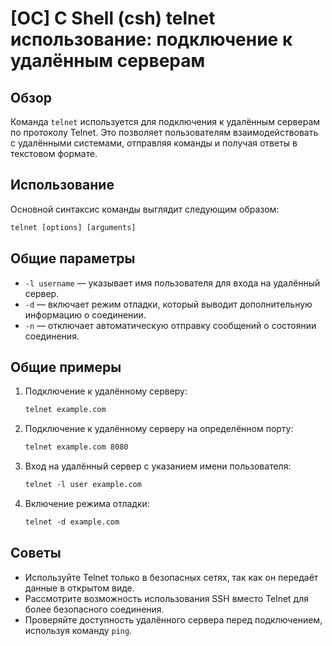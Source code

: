 # [ОС] C Shell (csh) telnet использование: подключение к удалённым серверам

## Обзор
Команда `telnet` используется для подключения к удалённым серверам по протоколу Telnet. Это позволяет пользователям взаимодействовать с удалёнными системами, отправляя команды и получая ответы в текстовом формате.

## Использование
Основной синтаксис команды выглядит следующим образом:

```csh
telnet [options] [arguments]
```

## Общие параметры
- `-l username` — указывает имя пользователя для входа на удалённый сервер.
- `-d` — включает режим отладки, который выводит дополнительную информацию о соединении.
- `-n` — отключает автоматическую отправку сообщений о состоянии соединения.

## Общие примеры
1. Подключение к удалённому серверу:
   ```csh
   telnet example.com
   ```

2. Подключение к удалённому серверу на определённом порту:
   ```csh
   telnet example.com 8080
   ```

3. Вход на удалённый сервер с указанием имени пользователя:
   ```csh
   telnet -l user example.com
   ```

4. Включение режима отладки:
   ```csh
   telnet -d example.com
   ```

## Советы
- Используйте Telnet только в безопасных сетях, так как он передаёт данные в открытом виде.
- Рассмотрите возможность использования SSH вместо Telnet для более безопасного соединения.
- Проверяйте доступность удалённого сервера перед подключением, используя команду `ping`.